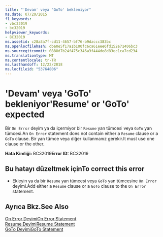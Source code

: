 ```yaml
---
title: "'Devam' veya 'GoTo' bekleniyor"
ms.date: 07/20/2015
f1_keywords:
- vbc32019
- bc32019
helpviewer_keywords:
- BC32019
ms.assetid: c28a3a7f-cd11-4657-bf76-b9daccc383bc
ms.openlocfilehash: dba0e5f17a1b100fc6ca61eee6fd152e71406bc3
ms.sourcegitcommit: 0888d7b24f475c346a3f444de8d83ec1ca7cd234
ms.translationtype: MT
ms.contentlocale: tr-TR
ms.lasthandoff: 12/22/2018
ms.locfileid: "53764806"
---
```

# <a name="resume-or-goto-expected"></a><span data-ttu-id="407f0-102">'Devam' veya 'GoTo' bekleniyor</span><span class="sxs-lookup"><span data-stu-id="407f0-102">'Resume' or 'GoTo' expected</span></span>
<span data-ttu-id="407f0-103">Bir `On Error` deyim ya da içermiyor bir `Resume` yan tümcesi veya `GoTo` yan tümcesi.</span><span class="sxs-lookup"><span data-stu-id="407f0-103">An `On Error` statement does not contain either a `Resume` clause or a `GoTo` clause.</span></span> <span data-ttu-id="407f0-104">Bir yan tümce veya diğer kullanmanız gerekir.</span><span class="sxs-lookup"><span data-stu-id="407f0-104">It must use one clause or the other.</span></span>  
  
 <span data-ttu-id="407f0-105">**Hata Kimliği:** BC32019</span><span class="sxs-lookup"><span data-stu-id="407f0-105">**Error ID:** BC32019</span></span>  
  
## <a name="to-correct-this-error"></a><span data-ttu-id="407f0-106">Bu hatayı düzeltmek için</span><span class="sxs-lookup"><span data-stu-id="407f0-106">To correct this error</span></span>  
  
-   <span data-ttu-id="407f0-107">Ekleyin ya da bir `Resume` yan tümcesi veya `GoTo` yan tümcesine `On Error` deyimi.</span><span class="sxs-lookup"><span data-stu-id="407f0-107">Add either a `Resume` clause or a `GoTo` clause to the `On Error` statement.</span></span>  
  
## <a name="see-also"></a><span data-ttu-id="407f0-108">Ayrıca Bkz.</span><span class="sxs-lookup"><span data-stu-id="407f0-108">See Also</span></span>  
 [<span data-ttu-id="407f0-109">On Error Deyimi</span><span class="sxs-lookup"><span data-stu-id="407f0-109">On Error Statement</span></span>](../../visual-basic/language-reference/statements/on-error-statement.md)  
 [<span data-ttu-id="407f0-110">Resume Deyimi</span><span class="sxs-lookup"><span data-stu-id="407f0-110">Resume Statement</span></span>](../../visual-basic/language-reference/statements/resume-statement.md)  
 [<span data-ttu-id="407f0-111">GoTo Deyimi</span><span class="sxs-lookup"><span data-stu-id="407f0-111">GoTo Statement</span></span>](../../visual-basic/language-reference/statements/goto-statement.md)
